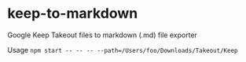 # keep-to-markdown
Google Keep Takeout files to markdown (.md) file exporter

Usage
`npm start -- -- -- --path=/Users/foo/Downloads/Takeout/Keep`
